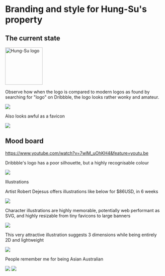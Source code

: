 # Branding and style for Hung-Su's property

## The current state

<img src="https://raw.githubusercontent.com/hungsu/hung.su-2018/master/images/logo--black.png" alt="Hung-Su logo" title="Hung-Su" height="120" />

Observe how when the logo is compared to modern logos as found by searching for "logo" on Dribbble, the logo looks rather wonky and amateur.

<img src="https://hung.su/logo-comparison.png" />

Also looks awful as a favicon

<img src="https://hung.su/favicon-example.png" />

## Mood board

https://www.youtube.com/watch?v=7wlM_uOhKH4&feature=youtu.be

Dribbble's logo has a poor silhouette, but a highly recognisable colour

<img src="http://hung.su/dribbble-favicon.png" />

Illustrations

Artist Robert Dejesus offers illustrations like below for $86USD, in 6 weeks

<img src="https://i.ebayimg.com/images/g/f9oAAOSwU8hY5q9Z/s-l500.jpg">

Character illustrations are highly memorable, potentially web performant as SVG, and highly resizable from tiny favicons to large banners

<img src="https://www.bencodezen.io/bencodezen-logo.png" />

This very attractive illustration suggests 3 dimensions while being entirely 2D and lightweight

<img src="https://cdn.dribbble.com/users/1839419/screenshots/4832498/hi.jpg">

People remember me for being Asian Australian

<img src="https://cdn.dribbble.com/users/74401/screenshots/3706185/wombat-cartoony.png">

<img src="https://ctl.s6img.com/society6/img/_wr_-zXF13wsMLHPybCKmdn7N64/w_1500/stickers/3x3/transparent/lifestyle/~artwork,bg_FFFFFFFF,opthreshold_50p,fw_1800,fh_1800,fx_233,fy_119,iw_1332,ih_1560/s6-original-art-uploads/society6/uploads/misc/b252a995d7294cc98ac6866f2ab47edb/~~/cat-yin-yang878452-stickers.jpg" />

